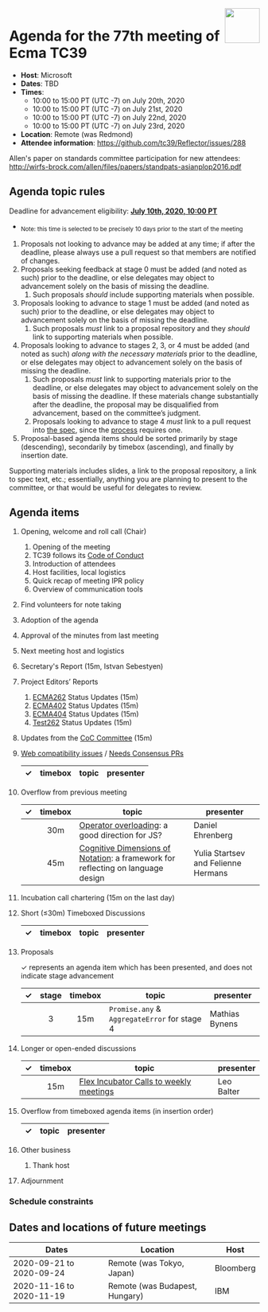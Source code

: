 
<img src="../images/Ecma_RVB-003.jpg" align="right" height="70" alt="" />

# Agenda for the 77th meeting of Ecma TC39

- **Host**: Microsoft
- **Dates**: TBD
- **Times**:
  - 10:00 to 15:00 PT (UTC -7) on July 20th, 2020
  - 10:00 to 15:00 PT (UTC -7) on July 21st, 2020
  - 10:00 to 15:00 PT (UTC -7) on July 22nd, 2020
  - 10:00 to 15:00 PT (UTC -7) on July 23rd, 2020
- **Location**: Remote (was Redmond)
- **Attendee information**: https://github.com/tc39/Reflector/issues/288

Allen's paper on standards committee participation for new attendees: http://wirfs-brock.com/allen/files/papers/standpats-asianplop2016.pdf

## Agenda topic rules

Deadline for advancement eligibility: [**July 10th, 2020, 10:00 PT**](https://www.timeanddate.com/countdown/generic?p0=1440&iso=20200710T17&msg=TC39%20Submiss%20%20%20%20ion%20deadline)
  - <sub>Note: this time is selected to be precisely 10 days prior to the start of the meeting</sub>

1. Proposals not looking to advance may be added at any time; if after the deadline, please always use a pull request so that members are notified of changes.
1. Proposals seeking feedback at stage 0 must be added (and noted as such) prior to the deadline, or else delegates may object to advancement solely on the basis of missing the deadline.
    1. Such proposals *should* include supporting materials when possible.
1. Proposals looking to advance to stage 1 must be added (and noted as such) prior to the deadline, or else delegates may object to advancement solely on the basis of missing the deadline.
    1. Such proposals *must* link to a proposal repository and they *should* link to supporting materials when possible.
1. Proposals looking to advance to stages 2, 3, or 4 must be added (and noted as such) *along with the necessary materials* prior to the deadline, or else delegates may object to advancement solely on the basis of missing the deadline.
    1. Such proposals *must* link to supporting materials prior to the deadline, or else delegates may object to advancement solely on the basis of missing the deadline. If these materials change substantially after the deadline, the proposal may be disqualified from advancement, based on the committee’s judgment.
    1. Proposals looking to advance to stage 4 *must* link to a pull request into [the spec](https://github.com/tc39/ecma262), since the [process](https://tc39.github.io/process-document/) requires one.
1. Proposal-based agenda items should be sorted primarily by stage (descending), secondarily by timebox (ascending), and finally by insertion date.

Supporting materials includes slides, a link to the proposal repository, a link to spec text, etc.; essentially, anything you are planning to present to the committee, or that would be useful for delegates to review.

## Agenda items

1. Opening, welcome and roll call (Chair)
    1. Opening of the meeting
    1. TC39 follows its [Code of Conduct](https://tc39.github.io/code-of-conduct/)
    1. Introduction of attendees
    1. Host facilities, local logistics
    1. Quick recap of meeting IPR policy
    1. Overview of communication tools
1. Find volunteers for note taking
1. Adoption of the agenda
1. Approval of the minutes from last meeting
1. Next meeting host and logistics
1. Secretary's Report (15m, Istvan Sebestyen)
1. Project Editors’ Reports
    1. [ECMA262](https://github.com/tc39/ecma262) Status Updates (15m)
    1. [ECMA402](https://github.com/tc39/ecma402) Status Updates (15m)
    1. [ECMA404](https://www.ecma-international.org/publications/standards/Ecma-404.htm) Status Updates (15m)
    1. [Test262](https://github.com/tc39/test262) Status Updates (15m)
1. Updates from the [CoC Committee](https://tc39.es/code-of-conduct/#code-of-conduct-committee) (15m)
1. [Web compatibility issues](https://github.com/tc39/ecma262/issues?utf8=✓&q=is%3Aopen+label%3A%22web+reality%22+is%3Aissue) / [Needs Consensus PRs](https://github.com/tc39/ecma262/pulls?q=is%3Apr+is%3Aopen+label%3A%22needs+consensus%22)

    | ✓ | timebox | topic | presenter |
    |:-:|:-------:|-------|-----------|

1. Overflow from previous meeting

    | ✓ | timebox | topic | presenter |
    |:-:|:-------:|-------|-----------|
    |   | 30m     | [Operator overloading](https://github.com/tc39/proposal-operator-overloading): a good direction for JS? | Daniel Ehrenberg |
    |   | 45m     | [Cognitive Dimensions of Notation](https://docs.google.com/presentation/d/1OpKfS5UYgcwmBuejoSOBpbgsYXXzO0gG7GJHo65UXPE/edit#slide=id.p): a framework for reflecting on language design | Yulia Startsev and Felienne Hermans |

1. Incubation call chartering (15m on the last day)

1. Short (&le;30m) Timeboxed Discussions

    | ✓ | timebox | topic | presenter |
    |:-:|:-------:|-------|-----------|

1. Proposals

    ✓ represents an agenda item which has been presented, and does not indicate stage advancement

    |  ✓  | stage | timebox | topic                                        | presenter      |
    | :-: | :---: | :-----: | -------------------------------------------- | -------------- |
    |     |   3   |   15m   | `Promise.any` & `AggregateError` for stage 4 | Mathias Bynens |

1. Longer or open-ended discussions

    | ✓ | timebox | topic | presenter |
    |:-:|:-------:|-------|-----------|
    |   | 15m     | [Flex Incubator Calls to weekly meetings](https://github.com/tc39/Reflector/issues/300) | Leo Balter |

1. Overflow from timeboxed agenda items (in insertion order)

    | ✓ | topic | presenter |
    |:-:|-------|-----------|

1. Other business
    1. Thank host
1. Adjournment

### Schedule constraints

## Dates and locations of future meetings

| Dates                    | Location                       | Host                    |
|--------------------------|--------------------------------|-------------------------|
| 2020-09-21 to 2020-09-24 | Remote (was Tokyo, Japan)      | Bloomberg               |
| 2020-11-16 to 2020-11-19 | Remote (was Budapest, Hungary) | IBM                     |
